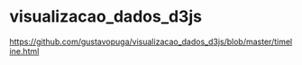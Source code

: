 # visualizacao_dados_d3js

https://github.com/gustavopuga/visualizacao_dados_d3js/blob/master/timeline.html
